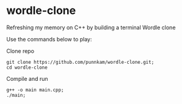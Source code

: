 # wordle-clone
Refreshing my memory on C++ by building a terminal Wordle clone

Use the commands below to play:

Clone repo
```
git clone https://github.com/punnkam/wordle-clone.git;
cd wordle-clone
```

Compile and run
```
g++ -o main main.cpp; 
./main;
```
